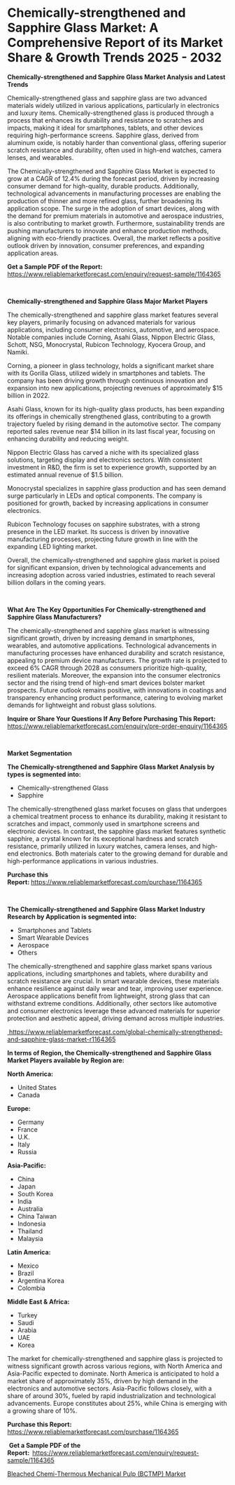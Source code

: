 <p><h1>Chemically-strengthened and Sapphire Glass Market: A Comprehensive Report of its Market Share & Growth Trends 2025 - 2032</h1></p><p><strong>Chemically-strengthened and Sapphire Glass Market Analysis and Latest Trends</strong></p>
<p><p>Chemically-strengthened glass and sapphire glass are two advanced materials widely utilized in various applications, particularly in electronics and luxury items. Chemically-strengthened glass is produced through a process that enhances its durability and resistance to scratches and impacts, making it ideal for smartphones, tablets, and other devices requiring high-performance screens. Sapphire glass, derived from aluminum oxide, is notably harder than conventional glass, offering superior scratch resistance and durability, often used in high-end watches, camera lenses, and wearables.</p><p>The Chemically-strengthened and Sapphire Glass Market is expected to grow at a CAGR of 12.4% during the forecast period, driven by increasing consumer demand for high-quality, durable products. Additionally, technological advancements in manufacturing processes are enabling the production of thinner and more refined glass, further broadening its application scope. The surge in the adoption of smart devices, along with the demand for premium materials in automotive and aerospace industries, is also contributing to market growth. Furthermore, sustainability trends are pushing manufacturers to innovate and enhance production methods, aligning with eco-friendly practices. Overall, the market reflects a positive outlook driven by innovation, consumer preferences, and expanding application areas.</p></p>
<p><strong>Get a Sample PDF of the Report:&nbsp;</strong> <a href="https://www.reliablemarketforecast.com/enquiry/request-sample/1164365?utm_campaign=1890&utm_medium=2&utm_source=Github&utm_content=ia&utm_term=02022025&utm_id=chemically-strengthened-and-sapphire-glass">https://www.reliablemarketforecast.com/enquiry/request-sample/1164365</a></p>
<p>&nbsp;</p>
<p><strong>Chemically-strengthened and Sapphire Glass Major Market Players</strong></p>
<p><p>The chemically-strengthened and sapphire glass market features several key players, primarily focusing on advanced materials for various applications, including consumer electronics, automotive, and aerospace. Notable companies include Corning, Asahi Glass, Nippon Electric Glass, Schott, NSG, Monocrystal, Rubicon Technology, Kyocera Group, and Namiki.</p><p>Corning, a pioneer in glass technology, holds a significant market share with its Gorilla Glass, utilized widely in smartphones and tablets. The company has been driving growth through continuous innovation and expansion into new applications, projecting revenues of approximately $15 billion in 2022.</p><p>Asahi Glass, known for its high-quality glass products, has been expanding its offerings in chemically strengthened glass, contributing to a growth trajectory fueled by rising demand in the automotive sector. The company reported sales revenue near $14 billion in its last fiscal year, focusing on enhancing durability and reducing weight.</p><p>Nippon Electric Glass has carved a niche with its specialized glass solutions, targeting display and electronics sectors. With consistent investment in R&D, the firm is set to experience growth, supported by an estimated annual revenue of $1.5 billion.</p><p>Monocrystal specializes in sapphire glass production and has seen demand surge particularly in LEDs and optical components. The company is positioned for growth, backed by increasing applications in consumer electronics.</p><p>Rubicon Technology focuses on sapphire substrates, with a strong presence in the LED market. Its success is driven by innovative manufacturing processes, projecting future growth in line with the expanding LED lighting market.</p><p>Overall, the chemically-strengthened and sapphire glass market is poised for significant expansion, driven by technological advancements and increasing adoption across varied industries, estimated to reach several billion dollars in the coming years.</p></p>
<p>&nbsp;</p>
<p><strong>What Are The Key Opportunities For Chemically-strengthened and Sapphire Glass Manufacturers?</strong></p>
<p><p>The chemically-strengthened and sapphire glass market is witnessing significant growth, driven by increasing demand in smartphones, wearables, and automotive applications. Technological advancements in manufacturing processes have enhanced durability and scratch resistance, appealing to premium device manufacturers. The growth rate is projected to exceed 6% CAGR through 2028 as consumers prioritize high-quality, resilient materials. Moreover, the expansion into the consumer electronics sector and the rising trend of high-end smart devices bolster market prospects. Future outlook remains positive, with innovations in coatings and transparency enhancing product performance, catering to evolving market demands for lightweight and robust glass solutions.</p></p>
<p><strong>Inquire or Share Your Questions If Any Before Purchasing This Report:</strong> <a href="https://www.reliablemarketforecast.com/enquiry/pre-order-enquiry/1164365?utm_campaign=1890&utm_medium=2&utm_source=Github&utm_content=ia&utm_term=02022025&utm_id=chemically-strengthened-and-sapphire-glass">https://www.reliablemarketforecast.com/enquiry/pre-order-enquiry/1164365</a></p>
<p>&nbsp;</p>
<p><strong>Market Segmentation</strong></p>
<p><strong>The Chemically-strengthened and Sapphire Glass Market Analysis by types is segmented into:</strong></p>
<p><ul><li>Chemically-strengthened Glass</li><li>Sapphire</li></ul></p>
<p><p>The chemically-strengthened glass market focuses on glass that undergoes a chemical treatment process to enhance its durability, making it resistant to scratches and impact, commonly used in smartphone screens and electronic devices. In contrast, the sapphire glass market features synthetic sapphire, a crystal known for its exceptional hardness and scratch resistance, primarily utilized in luxury watches, camera lenses, and high-end electronics. Both materials cater to the growing demand for durable and high-performance applications in various industries.</p></p>
<p><strong>Purchase this Report:&nbsp;</strong><a href="https://www.reliablemarketforecast.com/purchase/1164365?utm_campaign=1890&utm_medium=2&utm_source=Github&utm_content=ia&utm_term=02022025&utm_id=chemically-strengthened-and-sapphire-glass">https://www.reliablemarketforecast.com/purchase/1164365</a></p>
<p>&nbsp;</p>
<p><strong>The Chemically-strengthened and Sapphire Glass Market Industry Research by Application is segmented into:</strong></p>
<p><ul><li>Smartphones and Tablets</li><li>Smart Wearable Devices</li><li>Aerospace</li><li>Others</li></ul></p>
<p><p>The chemically-strengthened and sapphire glass market spans various applications, including smartphones and tablets, where durability and scratch resistance are crucial. In smart wearable devices, these materials enhance resilience against daily wear and tear, improving user experience. Aerospace applications benefit from lightweight, strong glass that can withstand extreme conditions. Additionally, other sectors like automotive and consumer electronics leverage these advanced materials for superior protection and aesthetic appeal, driving demand across multiple industries.</p></p>
<p><a href="https://www.reliablemarketforecast.com/global-chemically-strengthened-and-sapphire-glass-market-r1164365?utm_campaign=1890&utm_medium=2&utm_source=Github&utm_content=ia&utm_term=02022025&utm_id=chemically-strengthened-and-sapphire-glass">&nbsp;https://www.reliablemarketforecast.com/global-chemically-strengthened-and-sapphire-glass-market-r1164365</a></p>
<p><strong>In terms of Region, the Chemically-strengthened and Sapphire Glass Market Players available by Region are:</strong></p>
<p>
    <p> <strong> North America: </strong>
        <ul>
            <li>United States</li>
            <li>Canada</li>
        </ul>
        </p> 
    <p> <strong> Europe: </strong>
        <ul>
            <li>Germany</li>
            <li>France</li>
            <li>U.K.</li>
            <li>Italy</li>
            <li>Russia</li>
        </ul>
        </p> 
    <p> <strong> Asia-Pacific: </strong>
        <ul>
            <li>China</li>
            <li>Japan</li>
            <li>South Korea</li>
            <li>India</li>
            <li>Australia</li>
            <li>China Taiwan</li>
            <li>Indonesia</li>
            <li>Thailand</li>
            <li>Malaysia</li>
        </ul>
        </p> 
    <p> <strong> Latin America: </strong>
        <ul>
            <li>Mexico</li>
            <li>Brazil</li>
            <li>Argentina Korea</li>
            <li>Colombia</li>
        </ul>
        </p> 
    <p> <strong> Middle East & Africa: </strong>
        <ul>
            <li>Turkey</li>
            <li>Saudi</li>
            <li>Arabia</li>
            <li>UAE</li>
            <li>Korea</li>
        </ul>
    </p>
    </p>
<p><p>The market for chemically-strengthened and sapphire glass is projected to witness significant growth across various regions, with North America and Asia-Pacific expected to dominate. North America is anticipated to hold a market share of approximately 35%, driven by high demand in the electronics and automotive sectors. Asia-Pacific follows closely, with a share of around 30%, fueled by rapid industrialization and technological advancements. Europe constitutes about 25%, while China is emerging with a growing share of 10%.</p></p>
<p><strong>Purchase this Report: </strong><a href="https://www.reliablemarketforecast.com/purchase/1164365?utm_campaign=1890&utm_medium=2&utm_source=Github&utm_content=ia&utm_term=02022025&utm_id=chemically-strengthened-and-sapphire-glass">https://www.reliablemarketforecast.com/purchase/1164365</a></p>
<p>&nbsp;<strong>Get a Sample PDF of the Report:&nbsp;&nbsp;</strong><a href="https://www.reliablemarketforecast.com/enquiry/request-sample/1164365?utm_campaign=1890&utm_medium=2&utm_source=Github&utm_content=ia&utm_term=02022025&utm_id=chemically-strengthened-and-sapphire-glass">https://www.reliablemarketforecast.com/enquiry/request-sample/1164365</a></p>
<p><strong></strong></p>
<p><p><a href="https://github.com/lylyparadise/Market-Research-Report-List-5/blob/main/bleached-chemi-thermous-mechanical-pulp-bctmp-market.md?utm_campaign=1890&utm_medium=2&utm_source=Github&utm_content=ia&utm_term=02022025&utm_id=chemically-strengthened-and-sapphire-glass">Bleached Chemi-Thermous Mechanical Pulp (BCTMP) Market</a></p></p>